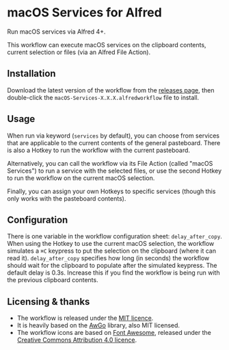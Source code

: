 macOS Services for Alfred
=========================

Run macOS services via Alfred 4+.

This workflow can execute macOS services on the clipboard contents, current selection or files (via an Alfred File Action).


Installation
------------

Download the latest version of the workflow from the [releases page][releases], then double-click the `macOS-Services-X.X.X.alfredworkflow` file to install.


Usage
-----

When run via keyword (`services` by default), you can choose from services that are applicable to the current contents of the general pasteboard. There is also a Hotkey to run the workflow with the current pasteboard.

Alternatively, you can call the workflow via its File Action (called "macOS Services") to run a service with the selected files, or use the second Hotkey to run the workflow on the current macOS selection.

Finally, you can assign your own Hotkeys to specific services (though this only works with the pasteboard contents).


Configuration
-------------

There is one variable in the workflow configuration sheet: `delay_after_copy`. When using the Hotkey to use the current macOS selection, the workflow simulates a `⌘C` keypress to put the selection on the clipboard (where it can read it). `delay_after_copy` specifies how long (in seconds) the workflow should wait for the clipboard to populate after the simulated keypress. The default delay is 0.3s. Increase this if you find the workflow is being run with the previous clipboard contents.


Licensing & thanks
------------------

- The workflow is released under the [MIT licence][mit].
- It is heavily based on the [AwGo][awgo] library, also MIT licensed.
- The workflow icons are based on [Font Awesome][awesome], released under the [Creative Commons Attribution 4.0 licence][ccby40].

[releases]: https://github.com/deanishe/alfred-services/releases/latest
[mit]: LICENCE.txt
[awesome]: https://github.com/FortAwesome/Font-Awesome
[ccby40]: https://creativecommons.org/licenses/by/4.0/legalcode
[awgo]: https://github.com/deanishe/awgo
